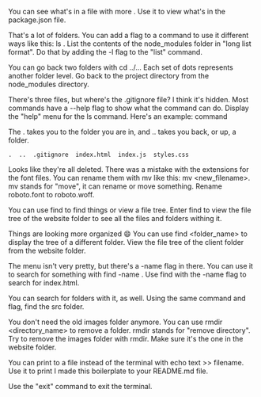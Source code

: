 You can see what's in a file with more <filename>. Use it to view what's in the package.json file.


That's a lot of folders. You can add a flag to a command to use it different ways like this: ls <flag>. List the contents of the node_modules folder in "long list format". Do that by adding the -l flag to the "list" command.

You can go back two folders with cd ../... Each set of dots represents another folder level. Go back to the project directory from the node_modules directory.


There's three files, but where's the .gitignore file? I think it's hidden. Most commands have a --help flag to show what the command can do. Display the "help" menu for the ls command. Here's an example: command <flag>



The . takes you to the folder you are in, and .. takes you back, or up, a folder. 
```
.  ..  .gitignore  index.html  index.js  styles.css
```



Looks like they're all deleted. There was a mistake with the extensions for the font files. You can rename them with mv like this: mv <filename> <new_filename>. mv stands for "move", it can rename or move something. Rename roboto.font to roboto.woff.


You can use find to find things or view a file tree. Enter find to view the file tree of the website folder to see all the files and folders withing it.

Things are looking more organized 😄 You can use find <folder_name> to display the tree of a different folder. View the file tree of the client folder from the website folder.

The menu isn't very pretty, but there's a -name flag in there. You can use it to search for something with find -name <filename>. Use find with the -name flag to search for index.html.

You can search for folders with it, as well. Using the same command and flag, find the src folder.

You don't need the old images folder anymore. You can use rmdir <directory_name> to remove a folder. rmdir stands for "remove directory". Try to remove the images folder with rmdir. Make sure it's the one in the website folder.

You can print to a file instead of the terminal with echo text >> filename. Use it to print I made this boilerplate to your README.md file.

Use the "exit" command to exit the terminal.
